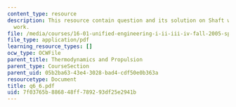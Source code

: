 ```yaml
---
content_type: resource
description: This resource contain question and its solution on Shaft work and Flow
  work.
file: /media/courses/16-01-unified-engineering-i-ii-iii-iv-fall-2005-spring-2006/7f03765b886848ff789293df25e2941b_q6_6.pdf
file_type: application/pdf
learning_resource_types: []
ocw_type: OCWFile
parent_title: Thermodynamics and Propulsion
parent_type: CourseSection
parent_uid: 05b2ba63-43e4-3028-bad4-cdf50e0b363a
resourcetype: Document
title: q6_6.pdf
uid: 7f03765b-8868-48ff-7892-93df25e2941b
---
```

